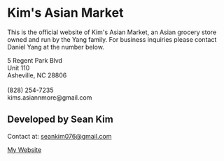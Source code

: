 # Kim's Asian Market

This is the official website of Kim's Asian Market, an Asian grocery store owned and run by the Yang family. For business inquiries please contact Daniel Yang at the number below.

<p>
  5 Regent Park Blvd <br />
  Unit 110 <br />
  Asheville, NC 28806 <br />
  <br />
  (828) 254-7235 <br />
  kims.asiannmore@gmail.com
</p>

## Developed by Sean Kim
Contact at: seankim076@gmail.com

[My Website](https://seankim912.github.io)

